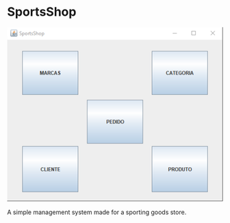 # SportsShop

<p align="center">
  <img src="https://github.com/omouravictor/omouravictor/blob/main/assets/sports-shop/sports-shop.png" alt="Sports shop">
</p>

A simple management system made for a sporting goods store.
